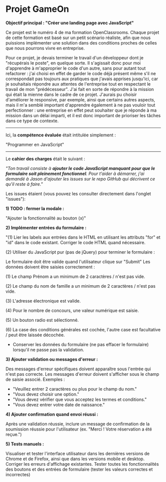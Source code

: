 # Projet GameOn

**Objectif principal : "Créer une landing page avec JavaScript"**

Ce projet est le numéro 4 de ma formation OpenClassrooms.
Chaque projet de cette formation est basé sur un petit scénario réaliste,
afin que nous puissions implémenter une solution dans des conditions proches de celles que nous pourrons vivre en entreprise.

Pour ce projet, je devais terminer le travail d'un développeur dont je "récupérais le poste", en quelque sorte. Il s'agissait donc pour moi d'apprendre à m'approprier le code d'un autre, sans pour autant tout refactorer : j'ai choisi en effet de garder le code déjà présent même s'il ne correspondait pas toujours aux pratiques que j'avais apprises jusqu'ici, car je souhaitais répondre aux attentes de l'entreprise tout en respectant le travail de mon "prédécesseur". J'ai fait en sorte de répondre à la mission qui était la mienne dans le cadre de ce projet. J'aurais pu choisir d'améliorer le responsive, par exemple, ainsi que certains autres aspects, mais il m'a semblé important d'apprendre également à ne pas vouloir tout perfectionner : une entreprise en effet peut souhaiter que je réponde à ma mission dans un délai imparti, et il est donc important de prioriser les tâches dans ce type de contexte.

---

Ici, la **compétence évaluée** était intitulée simplement :

"Programmer en JavaScript"

---

Le **cahier des charges** était le suivant :

_"Ton travail consiste à **ajouter le code JavaScript manquant pour que le formulaire soit pleinement fonctionnel**.
Pour t’aider à démarrer, j'ai demandé à Jason d'ajouter les issues sur le repo GitHub qui décrivent ce qu'il reste à faire."_

Les issues étaient (vous pouvez les consulter directement dans l'onglet "issues"):

**1) TODO : fermer la modale :**

"Ajouter la fonctionnalité au bouton (x)"

**2) Implémenter entrées du formulaire :**

"(1) Lier les labels aux entrées dans le HTML en utilisant les attributs "for" et "id" dans le code existant. Corriger le code HTML quand nécessaire.

(2) Utiliser du JavaScript pur (pas de jQuery) pour terminer le formulaire :

Le formulaire doit être valide quand l'utilisateur clique sur "Submit"
Les données doivent être saisies correctement :

(1) Le champ Prénom a un minimum de 2 caractères / n'est pas vide.

(2) Le champ du nom de famille a un minimum de 2 caractères / n'est pas vide.

(3) L'adresse électronique est valide.

(4) Pour le nombre de concours, une valeur numérique est saisie.

(5) Un bouton radio est sélectionné.

(6) La case des conditions générales est cochée, l'autre case est facultative / peut être laissée décochée.

- Conserver les données du formulaire (ne pas effacer le formulaire) lorsqu'il ne passe pas la validation.

**3) Ajouter validation ou messages d'erreur :**

Des messages d'erreur spécifiques doivent apparaître sous l'entrée qui n'est pas correcte. Les messages d'erreur doivent s'afficher sous le champ de saisie associé. Exemples :

- "Veuillez entrer 2 caractères ou plus pour le champ du nom."
- "Vous devez choisir une option."
- "Vous devez vérifier que vous acceptez les termes et conditions."
- "Vous devez entrer votre date de naissance."

**4) Ajouter confirmation quand envoi réussi :**

Après une validation réussie, inclure un message de confirmation de la soumission réussie pour l'utilisateur (ex. "Merci ! Votre réservation a été reçue.")

**5) Tests manuels :**

Visualiser et tester l'interface utilisateur dans les dernières versions de Chrome et de Firefox, ainsi que dans les versions mobile et desktop. Corriger les erreurs d'affichage existantes.
Tester toutes les fonctionnalités des boutons et des entrées de formulaire (tester les valeurs correctes et incorrectes)
